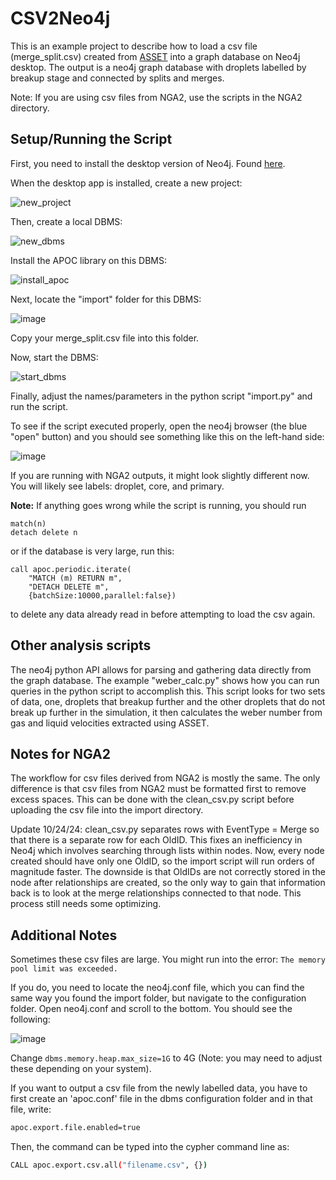 # CSV2Neo4j
This is an example project to describe how to load a csv file (merge_split.csv) created from [ASSET](https://doi.org/10.1016/j.compfluid.2023.105808) into a graph database on Neo4j desktop. The output is a neo4j graph database with droplets labelled by breakup stage and connected by splits and merges. 

Note: If you are using csv files from NGA2, use the scripts in the NGA2 directory.

## Setup/Running the Script
First, you need to install the desktop version of Neo4j. Found [here](https://neo4j.com/download/?utm_source=Google&utm_medium=PaidSearch&utm_campaign=Evergreen&utm_content=AMS-Search-SEMCE-DSA-None-SEM-SEM-NonABM&utm_term=&utm_adgroup=pmax&gad_source=1&gclid=CjwKCAjw6c63BhAiEiwAF0EH1Ay5vc5tWtd01RVUDIpBCwSmwvaxg_XNPzxMZyQy3cMirWZHrMQROBoCo38QAvD_BwE).

When the desktop app is installed, create a new project:

![new_project](https://github.com/user-attachments/assets/8cb61573-e0e5-46ba-8607-6dce25f1cda2)

Then, create a local DBMS:

![new_dbms](https://github.com/user-attachments/assets/221ff78a-2063-47c1-a1d9-37fead7255be)

Install the APOC library on this DBMS:

![install_apoc](https://github.com/user-attachments/assets/1569e6ea-c3a3-4aaf-bc56-64d794c7d986)

Next, locate the "import" folder for this DBMS:

![image](https://github.com/user-attachments/assets/d3f85189-2913-40eb-b0d5-80ad3643d6c9)

Copy your merge_split.csv file into this folder.

Now, start the DBMS:

![start_dbms](https://github.com/user-attachments/assets/125bf831-1574-431d-a7fe-09a2ebedc128)

Finally, adjust the names/parameters in the python script "import.py" and run the script.

To see if the script executed properly, open the neo4j browser (the blue "open" button) and you should see something like this on the left-hand side:

![image](https://github.com/user-attachments/assets/72856f4b-cc91-4796-90ea-ad10a165e655)

If you are running with NGA2 outputs, it might look slightly different now. You will likely see labels: droplet, core, and primary.

**Note:** If anything goes wrong while the script is running, you should run
```
match(n)
detach delete n
```
or if the database is very large, run this: 
```
call apoc.periodic.iterate(
    "MATCH (m) RETURN m", 
    "DETACH DELETE m",
    {batchSize:10000,parallel:false})
```
to delete any data already read in before attempting to load the csv again. 

## Other analysis scripts

The neo4j python API allows for parsing and gathering data directly from the graph database. The example "weber_calc.py" shows how you can run queries in the python script to accomplish this. This script looks for two sets of data, one, droplets that breakup further and the other droplets that do not break up further in the simulation, it then calculates the weber number from gas and liquid velocities extracted using ASSET.

## Notes for NGA2
The workflow for csv files derived from NGA2 is mostly the same. The only difference is that csv files from NGA2 must be formatted first to remove excess spaces. This can be done with the clean_csv.py script before uploading the csv file into the import directory. 

Update 10/24/24: clean_csv.py separates rows with EventType = Merge so that there is a separate row for each OldID. This fixes an inefficiency in Neo4j which involves searching through lists within nodes. Now, every node created should have only one OldID, so the import script will run orders of magnitude faster. The downside is that OldIDs are not correctly stored in the node after relationships are created, so the only way to gain that information back is to look at the merge relationships connected to that node. This process still needs some optimizing. 

## Additional Notes

Sometimes these csv files are large. You might run into the error: ```The memory pool limit was exceeded.```

If you do, you need to locate the neo4j.conf file, which you can find the same way you found the import folder, but navigate to the configuration folder. Open neo4j.conf and scroll to the bottom. You should see the following:

![image](https://github.com/user-attachments/assets/201ad27d-03f9-42ee-983f-f096d43f3178)

Change ```dbms.memory.heap.max_size=1G``` to 4G (Note: you may need to adjust these depending on your system). 


If you want to output a csv file from the newly labelled data, you have to first create an 'apoc.conf' file in the dbms configuration folder and in that file, write:
```bash
apoc.export.file.enabled=true
```
Then, the command can be typed into the cypher command line as:
```bash
CALL apoc.export.csv.all("filename.csv", {})
```
